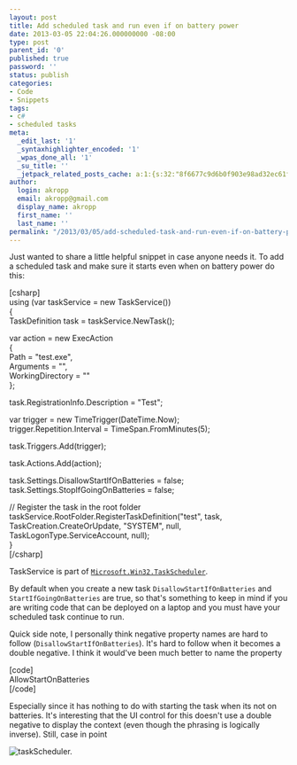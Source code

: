```yaml
---
layout: post
title: Add scheduled task and run even if on battery power
date: 2013-03-05 22:04:26.000000000 -08:00
type: post
parent_id: '0'
published: true
password: ''
status: publish
categories:
- Code
- Snippets
tags:
- c#
- scheduled tasks
meta:
  _edit_last: '1'
  _syntaxhighlighter_encoded: '1'
  _wpas_done_all: '1'
  _su_title: ''
  _jetpack_related_posts_cache: a:1:{s:32:"8f6677c9d6b0f903e98ad32ec61f8deb";a:2:{s:7:"expires";i:1561852696;s:7:"payload";a:3:{i:0;a:1:{s:2:"id";i:155;}i:1;a:1:{s:2:"id";i:4394;}i:2;a:1:{s:2:"id";i:265;}}}}
author:
  login: akropp
  email: akropp@gmail.com
  display_name: akropp
  first_name: ''
  last_name: ''
permalink: "/2013/03/05/add-scheduled-task-and-run-even-if-on-battery-power/"
---
```

Just wanted to share a little helpful snippet in case anyone needs it. To add a scheduled task and make sure it starts even when on battery power do this:

[csharp]  
using (var taskService = new TaskService())  
{  
 TaskDefinition task = taskService.NewTask();

var action = new ExecAction  
 {  
 Path = "test.exe",  
 Arguments = "",  
 WorkingDirectory = ""  
 };

task.RegistrationInfo.Description = "Test";

var trigger = new TimeTrigger(DateTime.Now);  
 trigger.Repetition.Interval = TimeSpan.FromMinutes(5);

task.Triggers.Add(trigger);

task.Actions.Add(action);

task.Settings.DisallowStartIfOnBatteries = false;  
 task.Settings.StopIfGoingOnBatteries = false;

// Register the task in the root folder  
 taskService.RootFolder.RegisterTaskDefinition("test", task, TaskCreation.CreateOrUpdate, "SYSTEM", null, TaskLogonType.ServiceAccount, null);  
}  
[/csharp]

TaskService is part of [`Microsoft.Win32.TaskScheduler`](http://taskscheduler.codeplex.com/).

By default when you create a new task `DisallowStartIfOnBatteries` and `StartIfGoingOnBatteries` are true, so that's something to keep in mind if you are writing code that can be deployed on a laptop and you must have your scheduled task continue to run.

Quick side note, I personally think negative property names are hard to follow (`DisallowStartIfOnBatteries`). It's hard to follow when it becomes a double negative. I think it would've been much better to name the property

[code]  
AllowStartOnBatteries  
[/code]

Especially since it has nothing to do with starting the task when its not on batteries. It's interesting that the UI control for this doesn't use a double negative to display the context (even though the phrasing is logically inverse). Still, case in point

![taskScheduler.](http://onoffswitch.net/wp-content/uploads/2013/03/taskScheduler.-600x451.png)

